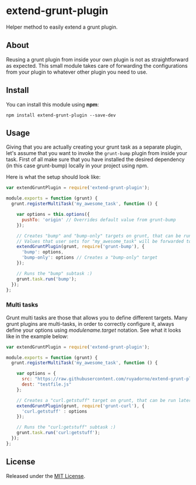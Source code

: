 # extend-grunt-plugin

Helper method to easily extend a grunt plugin.


## About

Reusing a grunt plugin from inside your own plugin is not as straightforward as expected. This small module takes care of forwarding the configurations from your plugin to whatever other plugin you need to use.


## Install

You can install this module using **npm**:

```shell
npm install extend-grunt-plugin --save-dev
```


## Usage

Giving that you are actually creating your grunt task as a separate plugin, let's assume that you want to invoke the `grunt-bump` plugin from inside your task. First of all make sure that you have installed the desired dependency (in this case grunt-bump) locally in your project using npm.

Here is what the setup should look like:

```js
var extendGruntPlugin = require('extend-grunt-plugin');

module.exports = function (grunt) {
  grunt.registerMultiTask('my_awesome_task', function () {

    var options = this.options({
      pushTo: 'origin' // Overrides default value from grunt-bump
    });

    // Creates "bump" and "bump-only" targets on grunt, that can be run later
    // Values that user sets for "my_awesome_task" will be forwarded to these tasks
    extendGruntPlugin(grunt, require('grunt-bump'), {
      'bump': options,
      'bump-only': options // Creates a "bump-only" target
    });

    // Runs the "bump" subtask :)
    grunt.task.run('bump');
  });
};
```

### Multi tasks

Grunt multi tasks are those that allows you to define different targets. Many grunt plugins are multi-tasks, in order to correctly configure it, always define your options using *modulename.target* notation. See what it looks like in the example below:

```js
var extendGruntPlugin = require('extend-grunt-plugin');

module.exports = function (grunt) {
  grunt.registerMultiTask('my_awesome_task', function () {

    var options = {
      src: "https://raw.githubusercontent.com/ruyadorno/extend-grunt-plugin/master/index.js",
      dest: "testfile.js"
    };

    // Creates a "curl.getstuff" target on grunt, that can be run later
    extendGruntPlugin(grunt, require('grunt-curl'), {
      'curl.getstuff' : options
    });

    // Runs the "curl:getstuff" subtask :)
    grunt.task.run('curl:getstuff');
  });
};
```


## License

Released under the [MIT License](http://www.opensource.org/licenses/mit-license.php).

